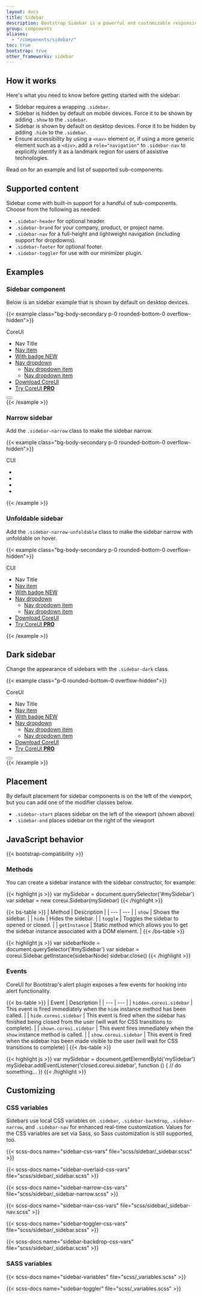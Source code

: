 ```yaml
---
layout: docs
title: Sidebar
description: Bootstrap Sidebar is a powerful and customizable responsive navigation component for any type of vertical navigation. Bootstrap Sidebar come with built-in support for branding, navigation, and more.
group: components
aliases:
  - "/components/sidebar/"
toc: true
bootstrap: true
other_frameworks: sidebar
---
```


## How it works

Here's what you need to know before getting started with the sidebar:

- Sidebar requires a wrapping `.sidebar`.
- Sidebar is hidden by default on mobile devices. Force it to be shown by adding `.show` to the `.sidebar`.
- Sidebar is shown by default on desktop devices. Force it to be hidden by adding `.hide` to the `.sidebar`.
- Ensure accessibility by using a `<nav>` element or, if using a more generic element such as a `<div>`, add a `role="navigation"` to `.sidebar-nav` to explicitly identify it as a landmark region for users of assistive technologies.

Read on for an example and list of supported sub-components.

## Supported content

Sidebar come with built-in support for a handful of sub-components. Choose from the following as needed:

- `.sidebar-header` for optional header.
- `.sidebar-brand` for your company, product, or project name.
- `.sidebar-nav` for a full-height and lightweight navigation (including support for dropdowns).
- `.sidebar-footer` for optional footer.
- `.sidebar-toggler` for use with our minimizer plugin.

## Examples

### Sidebar component

Below is an sidebar example that is shown by default on desktop devices.

{{< example class="bg-body-secondary p-0 rounded-bottom-0 overflow-hidden">}}
<div class="sidebar border-end">
  <div class="sidebar-header border-bottom">
    <div class="sidebar-brand">CoreUI</div>
  </div>
  <ul class="sidebar-nav">
    <li class="nav-title">Nav Title</li>
    <li class="nav-item">
      <a class="nav-link active" href="#">
        <i class="nav-icon cil-speedometer"></i> Nav item
      </a>
    </li>
    <li class="nav-item">
      <a class="nav-link" href="#">
        <i class="nav-icon cil-speedometer"></i> With badge
        <span class="badge bg-primary ms-auto">NEW</span>
      </a>
    </li>
    <li class="nav-item nav-group show">
      <a class="nav-link nav-group-toggle" href="#">
        <i class="nav-icon cil-puzzle"></i> Nav dropdown
      </a>
      <ul class="nav-group-items">
        <li class="nav-item">
          <a class="nav-link" href="#">
            <span class="nav-icon"><span class="nav-icon-bullet"></span></span> Nav dropdown item
          </a>
        </li>
        <li class="nav-item">
          <a class="nav-link" href="#">
            <span class="nav-icon"><span class="nav-icon-bullet"></span></span> Nav dropdown item
          </a>
        </li>
      </ul>
    </li>
    <li class="nav-item mt-5">
      <a class="nav-link" href="https://coreui.io">
        <i class="nav-icon cil-cloud-download"></i> Download CoreUI</a>
    </li>
    <li class="nav-item">
      <a class="nav-link" href="https://coreui.io/pro/">
        <i class="nav-icon cil-layers"></i> Try CoreUI
        <strong>PRO</strong>
      </a>
    </li>
  </ul>
  <div class="sidebar-footer border-top d-flex">
    <button class="sidebar-toggler" type="button"></button>
  </div>
</div>
{{< /example >}}

### Narrow sidebar

Add the `.sidebar-narrow` class to make the sidebar narrow.

{{< example class="bg-body-secondary p-0 rounded-bottom-0 overflow-hidden">}}
<div class="sidebar sidebar-narrow border-end">
  <div class="sidebar-header border-bottom">
    <div class="sidebar-brand">CUI</div>
  </div>
  <ul class="sidebar-nav">
    <li class="nav-item">
      <a class="nav-link" href="#">
        <i class="nav-icon cil-speedometer"></i>
      </a>
    </li>
    <li class="nav-item">
      <a class="nav-link" href="#">
        <i class="nav-icon cil-speedometer"></i>
      </a>
    </li>
    <li class="nav-item">
      <a class="nav-link" href="https://coreui.io">
        <i class="nav-icon cil-cloud-download"></i>
    </li>
    <li class="nav-item">
      <a class="nav-link" href="https://coreui.io/pro/">
        <i class="nav-icon cil-layers"></i>
      </a>
    </li>
  </ul>
</div>
{{< /example >}}

### Unfoldable sidebar

Add the `.sidebar-narrow-unfoldable` class to make the sidebar narrow with unfoldable on hover.

{{< example class="bg-body-secondary p-0 rounded-bottom-0 overflow-hidden">}}
<div class="sidebar sidebar-narrow-unfoldable border-end">
  <div class="sidebar-header border-bottom">
    <div class="sidebar-brand">CUI</div>
  </div>
  <ul class="sidebar-nav">
    <li class="nav-title">Nav Title</li>
    <li class="nav-item">
      <a class="nav-link" href="#">
        <i class="nav-icon cil-speedometer"></i> Nav item
      </a>
    </li>
    <li class="nav-item">
      <a class="nav-link" href="#">
        <i class="nav-icon cil-speedometer"></i> With badge
        <span class="badge bg-primary ms-auto">NEW</span>
      </a>
    </li>
    <li class="nav-item nav-group show">
      <a class="nav-link nav-group-toggle" href="#">
        <i class="nav-icon cil-puzzle"></i> Nav dropdown
      </a>
      <ul class="nav-group-items">
        <li class="nav-item">
          <a class="nav-link" href="#">
            <span class="nav-icon"><span class="nav-icon-bullet"></span></span> Nav dropdown item
          </a>
        </li>
        <li class="nav-item">
          <a class="nav-link" href="#">
            <span class="nav-icon"><span class="nav-icon-bullet"></span></span> Nav dropdown item
          </a>
        </li>
      </ul>
    </li>
    <li class="nav-item mt-auto">
      <a class="nav-link" href="https://coreui.io">
        <i class="nav-icon cil-cloud-download"></i> Download CoreUI</a>
    </li>
    <li class="nav-item">
      <a class="nav-link" href="https://coreui.io/pro/">
        <i class="nav-icon cil-layers"></i> Try CoreUI
        <strong>PRO</strong>
      </a>
    </li>
  </ul>
</div>
{{< /example >}}

## Dark sidebar

Change the appearance of sidebars with the `.sidebar-dark` class.

{{< example class="p-0 rounded-bottom-0 overflow-hidden">}}
<div class="sidebar sidebar-dark border-end">
  <div class="sidebar-header border-bottom">
    <div class="sidebar-brand">CoreUI</div>
  </div>
  <ul class="sidebar-nav">
    <li class="nav-title">Nav Title</li>
    <li class="nav-item">
      <a class="nav-link active" href="#">
        <i class="nav-icon cil-speedometer"></i> Nav item
      </a>
    </li>
    <li class="nav-item">
      <a class="nav-link" href="#">
        <i class="nav-icon cil-speedometer"></i> With badge
        <span class="badge bg-primary ms-auto">NEW</span>
      </a>
    </li>
    <li class="nav-item nav-group show">
      <a class="nav-link nav-group-toggle" href="#">
        <i class="nav-icon cil-puzzle"></i> Nav dropdown
      </a>
      <ul class="nav-group-items">
        <li class="nav-item">
          <a class="nav-link" href="#">
            <span class="nav-icon"><span class="nav-icon-bullet"></span></span> Nav dropdown item
          </a>
        </li>
        <li class="nav-item">
          <a class="nav-link" href="#">
            <span class="nav-icon"><span class="nav-icon-bullet"></span></span> Nav dropdown item
          </a>
        </li>
      </ul>
    </li>
    <li class="nav-item mt-5">
      <a class="nav-link" href="https://coreui.io">
        <i class="nav-icon cil-cloud-download"></i> Download CoreUI</a>
    </li>
    <li class="nav-item">
      <a class="nav-link" href="https://coreui.io/pro/">
        <i class="nav-icon cil-layers"></i> Try CoreUI
        <strong>PRO</strong>
      </a>
    </li>
  </ul>
  <div class="sidebar-footer border-top d-flex">
    <button class="sidebar-toggler" type="button"></button>
  </div>
</div>
{{< /example >}}

## Placement

By default placement for sidebar components is on the left of the viewport, but you can add one of the modifier classes below.

- `.sidebar-start` places sidebar on the left of the viewport (shown above)
- `.sidebar-end` places sidebar on the right of the viewport

## JavaScript behavior

{{< bootstrap-compatibility >}}

### Methods

You can create a sidebar instance with the sidebar constructor, for example:

{{< highlight js >}}
var mySidebar = document.querySelector('#mySidebar')
var sidebar = new coreui.Sidebar(mySidebar)
{{< /highlight >}}


{{< bs-table >}}
| Method | Description |
| --- | --- |
| `show` | Shows the sidebar. |
| `hide` | Hides the sidebar. |
| `toggle` | Toggles the sidebar to opened or closed. |
| `getInstance` | Static method which allows you to get the sidebar instance associated with a DOM element. |
{{< /bs-table >}}

{{< highlight js >}}
var sidebarNode = document.querySelector('#mySidebar')
var sidebar = coreui.Sidebar.getInstance(sidebarNode)
sidebar.close()
{{< /highlight >}}

### Events

CoreUI for Bootstrap's alert plugin exposes a few events for hooking into alert functionality.

{{< bs-table >}}
| Event | Description |
| --- | --- |
| `hidden.coreui.sidebar` | This event is fired immediately when the `hide` instance method has been called. |
| `hide.coreui.sidebar` | This event is fired when the sidebar has finished being closed from the user (will wait for CSS transitions to complete). |
| `shown.coreui.sidebar` | This event fires immediately when the `show` instance method is called. |
| `show.coreui.sidebar` | This event is fired when the sidebar has been made visible to the user (will wait for CSS transitions to complete) |
{{< /bs-table >}}

{{< highlight js >}}
var mySidebar = document.getElementById('mySidebar')
mySidebar.addEventListener('closed.coreui.sidebar', function () {
  // do something…
})
{{< /highlight >}}

## Customizing

### CSS variables

Sidebars use local CSS variables on `.sidebar`, `.sidebar-backdrop`, `.sidebar-narrow`, and `.sidebar-nav` for enhanced real-time customization. Values for the CSS variables are set via Sass, so Sass customization is still supported, too.

{{< scss-docs name="sidebar-css-vars" file="scss/sidebar/_sidebar.scss" >}}

{{< scss-docs name="sidebar-overlaid-css-vars" file="scss/sidebar/_sidebar.scss" >}}

{{< scss-docs name="sidebar-narrow-css-vars" file="scss/sidebar/_sidebar-narrow.scss" >}}

{{< scss-docs name="sidebar-nav-css-vars" file="scss/sidebar/_sidebar-nav.scss" >}}

{{< scss-docs name="sidebar-toggler-css-vars" file="scss/sidebar/_sidebar.scss" >}}

{{< scss-docs name="sidebar-backdrop-css-vars" file="scss/sidebar/_sidebar.scss" >}}

### SASS variables

{{< scss-docs name="sidebar-variables" file="scss/_variables.scss" >}}

{{< scss-docs name="sidebar-toggler" file="scss/_variables.scss" >}}


